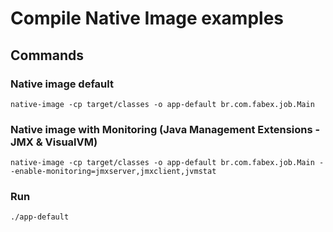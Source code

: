 # Compile Native Image examples

## Commands

### Native image default
```
native-image -cp target/classes -o app-default br.com.fabex.job.Main
```
### Native image with Monitoring (Java Management Extensions - JMX & VisualVM)
```
native-image -cp target/classes -o app-default br.com.fabex.job.Main --enable-monitoring=jmxserver,jmxclient,jvmstat
```

### Run

``` commandline
./app-default
```